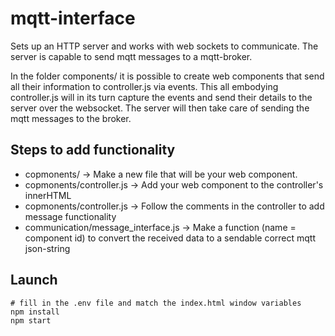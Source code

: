 # mqtt-interface

Sets up an HTTP server and works with web sockets to communicate. The server is capable to send mqtt messages to a mqtt-broker.

In the folder components/ it is possible to create web components that send all their information to controller.js via events. This all embodying controller.js will in its turn capture the events and send their details to the server over the websocket. The server will then take care of sending the mqtt messages to the broker.

## Steps to add functionality

- copmonents/ &rarr; Make a new file that will be your web component.
- copmonents/controller.js &rarr; Add your web component to the controller's innerHTML
- copmonents/controller.js &rarr; Follow the comments in the controller to add message functionality
- communication/message_interface.js &rarr; Make a function (name = component id) to convert the received data to a sendable correct mqtt json-string

## Launch

    # fill in the .env file and match the index.html window variables
    npm install
    npm start
